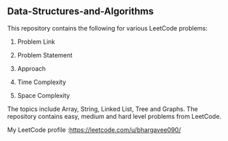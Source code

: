 ## Data-Structures-and-Algorithms
This repository contains the following for various LeetCode problems: 
1. Problem Link


2. Problem Statement


3. Approach


4. Time Complexity


5. Space Complexity



The topics include Array, String, Linked List, Tree and Graphs. The 
repository contains easy, medium and hard level problems from LeetCode.


My LeetCode profile :https://leetcode.com/u/bhargavee090/
